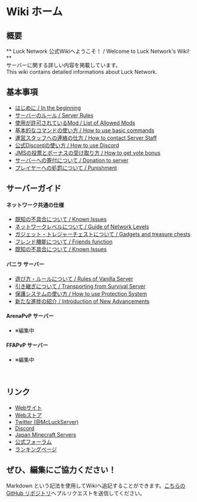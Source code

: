 # Wiki ホーム

## 概要
  ** Luck Network 公式Wikiへようこそ！ / Welcome to Luck Network's Wiki! **   
	サーバーに関する詳しい内容を掲載しています。   
	This wiki contains detailed informations about Luck Network.   

## 基本事項
  * [はじめに / In the beginning](in_the_beginning.md)
  * [サーバーのルール / Server Rules](rules.md)
  * [使用が許可されているMod / List of Allowed Mods](mods.md)
  * [基本的なコマンドの使い方 / How to use basic commands](basic_cmds.md)
  * [運営スタッフへの連絡の仕方 / How to contact Server Staff](report.md)
  * [公式Discordの使い方 / How to use Discord](discord.md)
  * [JMSの投票とボーナスの受け取り方 / How to get vote bonus](vote.md)
  * [サーバーへの寄付について / Donation to server](donate.md)
  * [プレイヤーへの処罰について / Punishment](punish.md)

## サーバーガイド
#### ネットワーク共通の仕様
  * [既知の不具合について / Known Issues](known_issues.md)
  * [ネットワークレベルについて / Guide of Network Levels](nlv.md)
  * [ガジェット・トレジャーチェストについて / Gadgets and treasure chests](gadgets.md)
  * [フレンド機能について / Friends function](friends.md)
  * [既知の不具合について / Known Issues](known_issues.md)

#### バニラ サーバー
  * [遊び方・ルールについて / Rules of Vanilla Server](vanilla_rules.md)
  * [引き継ぎについて / Transporting from Survival Server](vanilla_trans.md)
  * [保護システムの使い方 / How to use Protection System](lwc.md)
  * [新たな進捗の紹介 / Introduction of New Advancements](vanilla_advancements.md)  

#### ArenaPvP サーバー
  * ※編集中

#### FFAPvP サーバー
  * ※編集中


<br>



## リンク
  * [Webサイト](https://lucknetwork.jp)
  * [Webストア](https://lucknetwork.buycraft.net/)
  * [Twitter (@McLuckServer)](https://twitter.com/McLuckServer)
  * [Discord](discord.md)
  * [Japan Minecraft Servers](https://minecraft.jp/servers/lucknetwork.jp)
  * [公式フォーラム](https://forum.lucknetwork.jp/)
  * [ランキングページ](https://rankings.lucknetwork.jp/level)

## ぜひ、編集にご協力ください！
Markdown という記法を使用してWikiへ追記することができます。[こちらの GitHub リポジトリ](https://github.com/lucknet/luckwiki)へプルリクエストを送信してください。
